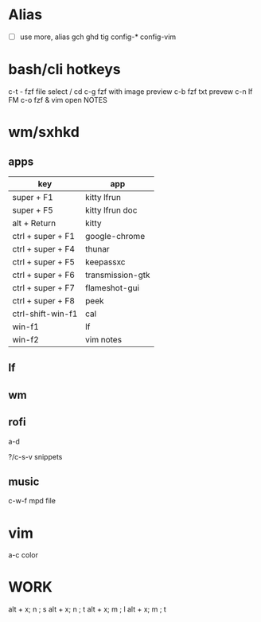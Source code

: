 # Alias
- [ ] use more, alias
    gch
    ghd
    tig
    config-*
    config-vim

# bash/cli hotkeys
c-t - fzf file select / cd
c-g fzf with image preview
c-b fzf txt prevew
c-n lf FM
c-o fzf & vim open NOTES

# wm/sxhkd
## apps
| key               | app              |
|-------------------|------------------|
| super + F1        | kitty lfrun      |
| super + F5        | kitty lfrun doc  |
| alt + Return      | kitty            |
| ctrl + super + F1 | google-chrome    |
| ctrl + super + F4 | thunar           |
| ctrl + super + F5 | keepassxc        |
| ctrl + super + F6 | transmission-gtk |
| ctrl + super + F7 | flameshot-gui    |
| ctrl + super + F8 | peek             |
| ctrl-shift-win-f1 | cal              |
| win-f1            | lf               |
| win-f2            | vim notes        |


## lf

## wm
## rofi
a-d

?/c-s-v snippets

## music
c-w-f mpd file

# vim
a-c color

# WORK
alt + x; n ; s
alt + x; n ; t
alt + x; m ; l
alt + x; m ; t
